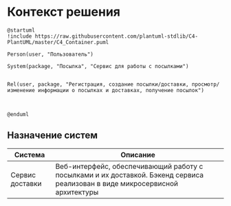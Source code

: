 # Контекст решения
<!-- Окружение системы (роли, участники, внешние системы) и связи системы с ним. Диаграмма контекста C4 и текстовое описание. 
-->
```plantuml
@startuml
!include https://raw.githubusercontent.com/plantuml-stdlib/C4-PlantUML/master/C4_Container.puml

Person(user, "Пользователь")

System(package, "Посылка", "Сервис для работы с посылками")


Rel(user, package, "Регистрация, создание посылки/доставки, просмотр/изменение информации о посылках и доставках, получение посылок")



@enduml
```
## Назначение систем
|Система| Описание|
|-------|---------|
| Сервис доставки | Веб-интерфейс, обеспечивающий работу с посылками и их доставкой. Бэкенд сервиса реализован в виде микросервисной архитектуры |
